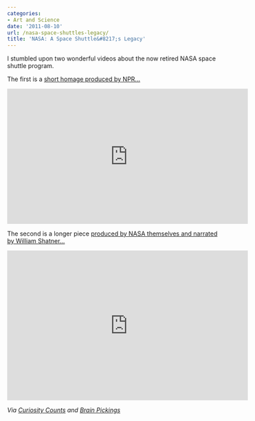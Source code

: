 ```yaml
---
categories:
- Art and Science
date: '2011-08-10'
url: /nasa-space-shuttles-legacy/
title: 'NASA: A Space Shuttle&#8217;s Legacy'
---
```


I stumbled upon two wonderful videos about the now retired NASA space shuttle program.

The first is a <a href="http://vimeo.com/26162174">short homage produced by NPR...</a>

<div class="fluid-vids"><iframe class="alignc" src="https://player.vimeo.com/video/26162174" width="560" height="315" frameborder="0"></iframe></div>

The second is a longer piece <a href="https://www.youtube.com/watch?v=rlG7W0gkjjE">produced by NASA themselves and narrated by William Shatner...</a>

<div class="fluid-vids"><iframe class="alignc" width="560" height="349" src="https://www.youtube.com/embed/rlG7W0gkjjE" frameborder="0" allowfullscreen></iframe></div>

<em>Via <a href="http://curiositycounts.com/post/7384652108/a-blast-from-the-past-shuttle-through-the-decades">Curiosity Counts</a> and <a href="http://www.brainpickings.org/index.php/2011/04/18/william-shatner-nasa-space-shuttle/">Brain Pickings</a></em>